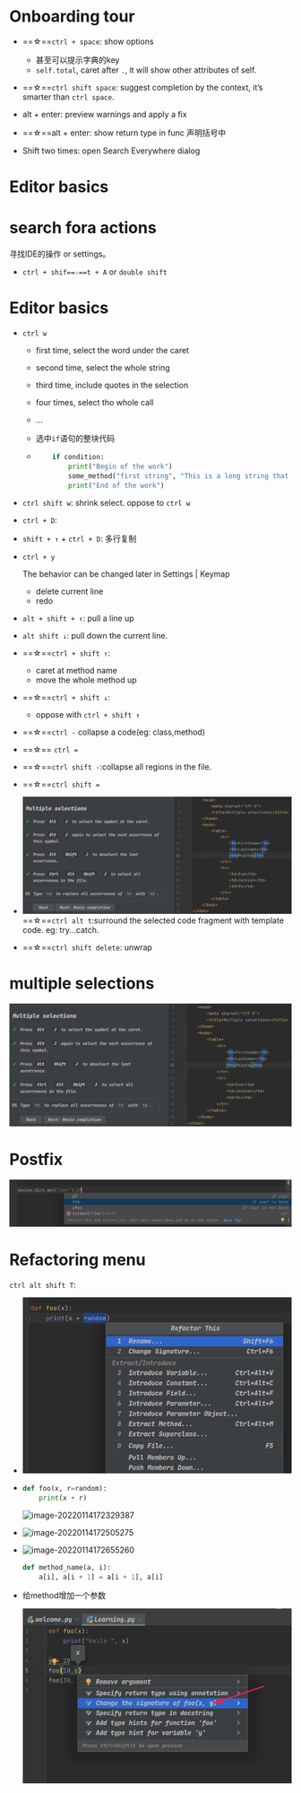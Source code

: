 # Onboarding tour
* ==☆==`ctrl + space`: show options
  * 甚至可以提示字典的key
  * `self.total`, caret after `.`, it will show other attributes of self.
* ==☆==`ctrl shift space`: suggest completion by the context, it’s smarter than `ctrl space`.



* alt + enter: preview warnings and apply a fix
* ==☆==alt + enter: show return type in func 声明括号中
* Shift two times:  open Search Everywhere dialog

# Editor basics

# search fora actions

寻找IDE的操作 or settings。

* `ctrl + shif==☆==t + A` or `double shift`

# Editor basics

* `ctrl w`

  * first time, select the word under the caret
  * second time, select the whole string
  * third time, include quotes in the selection
  * four times, select tho whole call
  * ...
  * 选中`if`语句的整块代码

  * ```python
        if condition:
            print("Begin of the work")
            some_method("first string", "This is a long string that you can select for refactoring", "third string")
            print("End of the work")
    ```

    

* `ctrl shift w`: shrink select. oppose to `ctrl w`

* `ctrl + D`: 

* `shift + ↑`  + `ctrl + D`: 多行复制

* `ctrl + y`

  The behavior can be changed later in Settings | Keymap

  * delete current line
  * redo

* `alt + shift + ↑`: pull a line up

* `alt shift ↓`: pull down the current line.

* ==☆==`ctrl + shift ↑`: 

  * caret at method name
  * move the whole method up

* ==☆==`ctrl + shift ↓`:

  * oppose with `ctrl + shift ↑`

* ==☆==`ctrl -` collapse a code(eg: class,method)

* ==☆== `ctrl =`

* ==☆==`ctrl shift -`:collapse all regions in the file.

* ==☆==`ctrl shift =`

* ![image-20220114170318355](pycharmShortcut.assets/image-20220114170318355.png)==☆==`ctrl alt t`:surround the selected code fragment  with template code. eg: try...catch.

* ==☆==`ctrl shift delete`: unwrap

# multiple selections

![image-20220114170001923](pycharmShortcut.assets/image-20220114170001923.png)

# Postfix 

![image-20220114170923788](pycharmShortcut.assets/image-20220114170923788.png)

# Refactoring menu

`ctrl alt shift T`:

* ![image-20220114171712388](pycharmShortcut.assets/image-20220114171712388.png)

* ```python
  def foo(x, r=random):
      print(x + r)
  ```

  ![image-20220114172329387](pycharmShortcut.assets/image-20220114172329387.png)

* ![image-20220114172505275](pycharmShortcut.assets/image-20220114172505275.png)

* ![image-20220114172655260](pycharmShortcut.assets/image-20220114172655260.png)

  ```python
  def method_name(a, i):
      a[i], a[i + 1] = a[i + 1], a[i]
  ```

* 给method增加一个参数

  ![image-20220114175538874](pycharmShortcut.assets/image-20220114175538874.png)

  